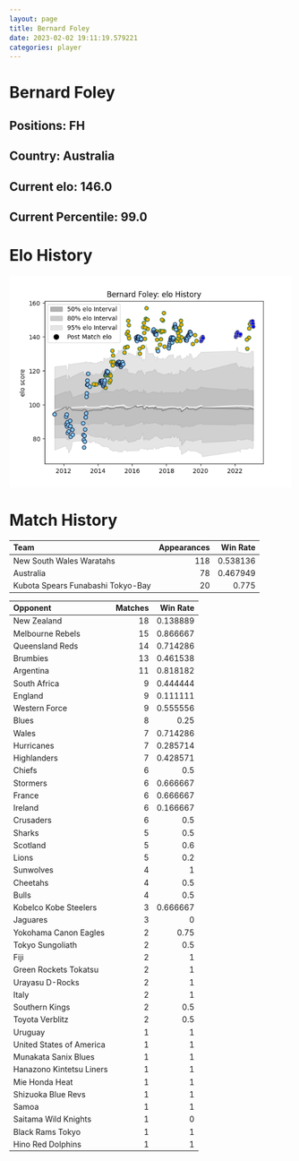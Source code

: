 ```yaml
---  
layout: page  
title: Bernard Foley  
date: 2023-02-02 19:11:19.579221  
categories: player  
---
```

# Bernard Foley

## Positions: FH

## Country: Australia

## Current elo: 146.0

## Current Percentile: 99.0

# Elo History


![elo history](history_BernardFoley.png)
# Match History


| Team                              |   Appearances |   Win Rate |
|:----------------------------------|--------------:|-----------:|
| New South Wales Waratahs          |           118 |   0.538136 |
| Australia                         |            78 |   0.467949 |
| Kubota Spears Funabashi Tokyo-Bay |            20 |   0.775    |

| Opponent                 |   Matches |   Win Rate |
|:-------------------------|----------:|-----------:|
| New Zealand              |        18 |   0.138889 |
| Melbourne Rebels         |        15 |   0.866667 |
| Queensland Reds          |        14 |   0.714286 |
| Brumbies                 |        13 |   0.461538 |
| Argentina                |        11 |   0.818182 |
| South Africa             |         9 |   0.444444 |
| England                  |         9 |   0.111111 |
| Western Force            |         9 |   0.555556 |
| Blues                    |         8 |   0.25     |
| Wales                    |         7 |   0.714286 |
| Hurricanes               |         7 |   0.285714 |
| Highlanders              |         7 |   0.428571 |
| Chiefs                   |         6 |   0.5      |
| Stormers                 |         6 |   0.666667 |
| France                   |         6 |   0.666667 |
| Ireland                  |         6 |   0.166667 |
| Crusaders                |         6 |   0.5      |
| Sharks                   |         5 |   0.5      |
| Scotland                 |         5 |   0.6      |
| Lions                    |         5 |   0.2      |
| Sunwolves                |         4 |   1        |
| Cheetahs                 |         4 |   0.5      |
| Bulls                    |         4 |   0.5      |
| Kobelco Kobe Steelers    |         3 |   0.666667 |
| Jaguares                 |         3 |   0        |
| Yokohama Canon Eagles    |         2 |   0.75     |
| Tokyo Sungoliath         |         2 |   0.5      |
| Fiji                     |         2 |   1        |
| Green Rockets Tokatsu    |         2 |   1        |
| Urayasu D-Rocks          |         2 |   1        |
| Italy                    |         2 |   1        |
| Southern Kings           |         2 |   0.5      |
| Toyota Verblitz          |         2 |   0.5      |
| Uruguay                  |         1 |   1        |
| United States of America |         1 |   1        |
| Munakata Sanix Blues     |         1 |   1        |
| Hanazono Kintetsu Liners |         1 |   1        |
| Mie Honda Heat           |         1 |   1        |
| Shizuoka Blue Revs       |         1 |   1        |
| Samoa                    |         1 |   1        |
| Saitama Wild Knights     |         1 |   0        |
| Black Rams Tokyo         |         1 |   1        |
| Hino Red Dolphins        |         1 |   1        |